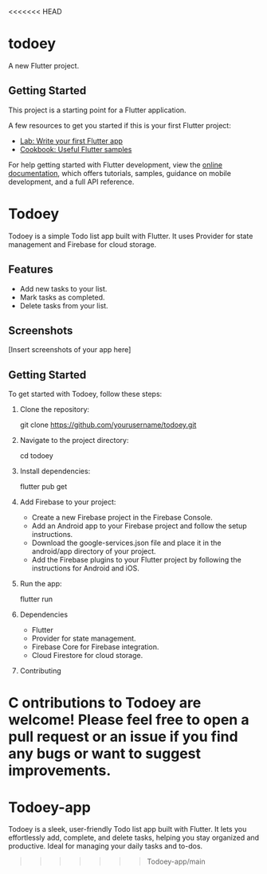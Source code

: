 <<<<<<< HEAD
# todoey

A new Flutter project.

## Getting Started

This project is a starting point for a Flutter application.

A few resources to get you started if this is your first Flutter project:

- [Lab: Write your first Flutter app](https://docs.flutter.dev/get-started/codelab)
- [Cookbook: Useful Flutter samples](https://docs.flutter.dev/cookbook)

For help getting started with Flutter development, view the
[online documentation](https://docs.flutter.dev/), which offers tutorials,
samples, guidance on mobile development, and a full API reference.





# Todoey

Todoey is a simple Todo list app built with Flutter. It uses Provider for state management and Firebase for cloud storage.

## Features

- Add new tasks to your list.
- Mark tasks as completed.
- Delete tasks from your list.

## Screenshots

[Insert screenshots of your app here]

## Getting Started

To get started with Todoey, follow these steps:

1. Clone the repository:

   git clone https://github.com/yourusername/todoey.git

2. Navigate to the project directory:

    cd todoey

3. Install dependencies:

    flutter pub get   

4. Add Firebase to your project:

    - Create a new Firebase project in the Firebase Console.
    - Add an Android app to your Firebase project and follow the setup instructions.
    - Download the google-services.json file and place it in the android/app directory of your project.
    - Add the Firebase plugins to your Flutter project by following the instructions for Android and iOS.  

5. Run the app:

    flutter run
      
6. Dependencies

    - Flutter
    - Provider for state management.
    - Firebase Core for Firebase integration.
    - Cloud Firestore for cloud storage.

7. Contributing

C   ontributions to Todoey are welcome! Please feel free to open a pull request or an issue if you find any bugs or want to suggest improvements.
=======
# Todoey-app
Todoey is a sleek, user-friendly Todo list app built with Flutter. It lets you effortlessly add, complete, and delete tasks, helping you stay organized and productive. Ideal for managing your daily tasks and to-dos.
>>>>>>> Todoey-app/main
